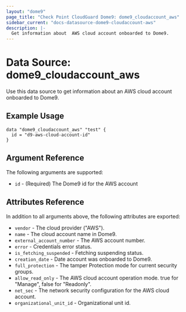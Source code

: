 ```yaml
---
layout: "dome9"
page_title: "Check Point CloudGuard Dome9: dome9_cloudaccount_aws"
sidebar_current: "docs-datasource-dome9-cloudaccount-aws"
description: |-
  Get information about  AWS cloud account onboarded to Dome9.
---
```


# Data Source: dome9_cloudaccount_aws

Use this data source to get information about an  AWS cloud account onboarded to Dome9.

## Example Usage

```hcl
data "dome9_cloudaccount_aws" "test" {
  id = "d9-aws-cloud-account-id"
}

```

## Argument Reference

The following arguments are supported:

* `id` - (Required) The Dome9  id for the AWS account 

## Attributes Reference

In addition to all arguments above, the following attributes are exported:

* `vendor` - The cloud provider ("AWS").
* `name` - The cloud account name in Dome9.
* `external_account_number` - The AWS account number.
* `error` - Credentials error status.
* `is_fetching_suspended` - Fetching suspending status.
* `creation_date` - Date account was onboarded to Dome9.
* `full_protection` - The tamper Protection mode for current security groups.
* `allow_read_only` - The AWS cloud account operation mode. true for "Manage", false for "Readonly".
* `net_sec` - The network security configuration for the AWS cloud account.
* `organizational_unit_id` - Organizational unit id.

